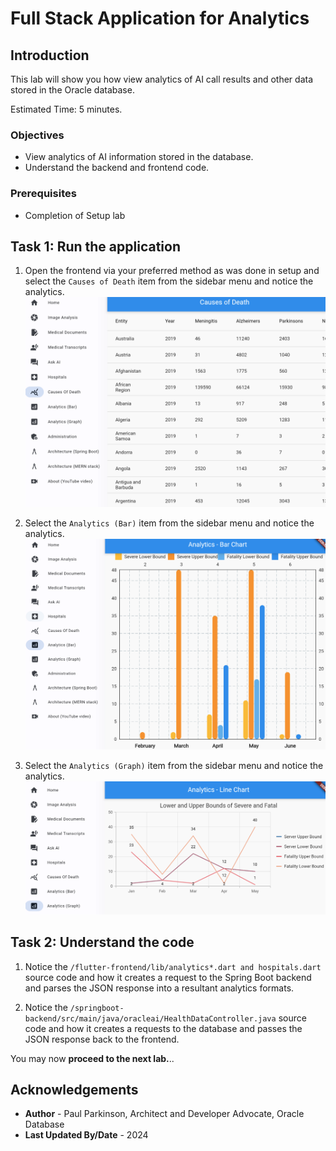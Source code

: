 # Full Stack Application for Analytics

## Introduction

This lab will show you how view analytics of AI call results and other data stored in the Oracle database.

Estimated Time: 5 minutes.

### Objectives

* View analytics of AI information stored in the database.
* Understand the backend and frontend code.

### Prerequisites

- Completion of Setup lab


## Task 1: Run the application

   1. Open the frontend via your preferred method as was done in setup and select the `Causes of Death` item from the sidebar menu and notice the analytics.
      ![causes of death](images/causesofdeath.png " ")

   2. Select the `Analytics (Bar)` item from the sidebar menu and notice the analytics.
      ![analytics bar](images/analyticsbar.png " ")

   3. Select the `Analytics (Graph)` item from the sidebar menu and notice the analytics.
      ![analytics graph](images/analyticsgraph.png " ")


## Task 2: Understand the code

   1. Notice the `/flutter-frontend/lib/analytics*.dart and hospitals.dart` source code and how it creates a request to the Spring Boot backend and parses the JSON response into a resultant analytics formats.

   2. Notice the `/springboot-backend/src/main/java/oracleai/HealthDataController.java` source code and how it creates a requests to the database and passes the JSON response back to the frontend.

You may now **proceed to the next lab.**..

## Acknowledgements

* **Author** - Paul Parkinson, Architect and Developer Advocate, Oracle Database
* **Last Updated By/Date** - 2024